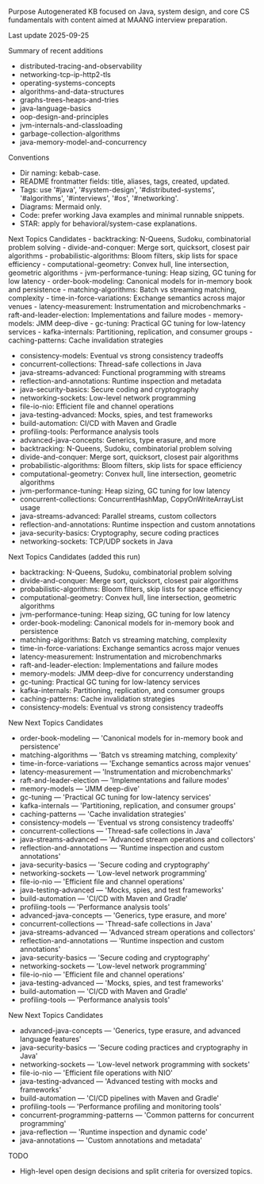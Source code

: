 Purpose
Autogenerated KB focused on Java, system design, and core CS fundamentals with content aimed at MAANG interview preparation.

Last update
2025-09-25

Summary of recent additions
 - distributed-tracing-and-observability
 - networking-tcp-ip-http2-tls
 - operating-systems-concepts
 - algorithms-and-data-structures
 - graphs-trees-heaps-and-tries
 - java-language-basics
 - oop-design-and-principles
 - jvm-internals-and-classloading
 - garbage-collection-algorithms
 - java-memory-model-and-concurrency

Conventions
 - Dir naming: kebab-case.
 - README frontmatter fields: title, aliases, tags, created, updated.
 - Tags: use '#java', '#system-design', '#distributed-systems', '#algorithms', '#interviews', '#os', '#networking'.
 - Diagrams: Mermaid only.
 - Code: prefer working Java examples and minimal runnable snippets.
 - STAR: apply for behavioral/system-case explanations.

Next Topics Candidates
    - backtracking: N-Queens, Sudoku, combinatorial problem solving
    - divide-and-conquer: Merge sort, quicksort, closest pair algorithms
    - probabilistic-algorithms: Bloom filters, skip lists for space efficiency
    - computational-geometry: Convex hull, line intersection, geometric algorithms
    - jvm-performance-tuning: Heap sizing, GC tuning for low latency
    - order-book-modeling: Canonical models for in-memory book and persistence
    - matching-algorithms: Batch vs streaming matching, complexity
    - time-in-force-variations: Exchange semantics across major venues
    - latency-measurement: Instrumentation and microbenchmarks
    - raft-and-leader-election: Implementations and failure modes
    - memory-models: JMM deep-dive
    - gc-tuning: Practical GC tuning for low-latency services
    - kafka-internals: Partitioning, replication, and consumer groups
    - caching-patterns: Cache invalidation strategies
 - consistency-models: Eventual vs strong consistency tradeoffs
 - concurrent-collections: Thread-safe collections in Java
 - java-streams-advanced: Functional programming with streams
 - reflection-and-annotations: Runtime inspection and metadata
 - java-security-basics: Secure coding and cryptography
 - networking-sockets: Low-level network programming
 - file-io-nio: Efficient file and channel operations
 - java-testing-advanced: Mocks, spies, and test frameworks
 - build-automation: CI/CD with Maven and Gradle
 - profiling-tools: Performance analysis tools
 - advanced-java-concepts: Generics, type erasure, and more
 - backtracking: N-Queens, Sudoku, combinatorial problem solving
 - divide-and-conquer: Merge sort, quicksort, closest pair algorithms
 - probabilistic-algorithms: Bloom filters, skip lists for space efficiency
 - computational-geometry: Convex hull, line intersection, geometric algorithms
 - jvm-performance-tuning: Heap sizing, GC tuning for low latency
 - concurrent-collections: ConcurrentHashMap, CopyOnWriteArrayList usage
 - java-streams-advanced: Parallel streams, custom collectors
 - reflection-and-annotations: Runtime inspection and custom annotations
 - java-security-basics: Cryptography, secure coding practices
 - networking-sockets: TCP/UDP sockets in Java

Next Topics Candidates (added this run)
 - backtracking: N-Queens, Sudoku, combinatorial problem solving
 - divide-and-conquer: Merge sort, quicksort, closest pair algorithms
 - probabilistic-algorithms: Bloom filters, skip lists for space efficiency
 - computational-geometry: Convex hull, line intersection, geometric algorithms
 - jvm-performance-tuning: Heap sizing, GC tuning for low latency
 - order-book-modeling: Canonical models for in-memory book and persistence
 - matching-algorithms: Batch vs streaming matching, complexity
 - time-in-force-variations: Exchange semantics across major venues
 - latency-measurement: Instrumentation and microbenchmarks
 - raft-and-leader-election: Implementations and failure modes
 - memory-models: JMM deep-dive for concurrency understanding
 - gc-tuning: Practical GC tuning for low-latency services
 - kafka-internals: Partitioning, replication, and consumer groups
 - caching-patterns: Cache invalidation strategies
 - consistency-models: Eventual vs strong consistency tradeoffs

New Next Topics Candidates
   - order-book-modeling — 'Canonical models for in-memory book and persistence'
   - matching-algorithms — 'Batch vs streaming matching, complexity'
   - time-in-force-variations — 'Exchange semantics across major venues'
   - latency-measurement — 'Instrumentation and microbenchmarks'
   - raft-and-leader-election — 'Implementations and failure modes'
   - memory-models — 'JMM deep-dive'
   - gc-tuning — 'Practical GC tuning for low-latency services'
   - kafka-internals — 'Partitioning, replication, and consumer groups'
   - caching-patterns — 'Cache invalidation strategies'
   - consistency-models — 'Eventual vs strong consistency tradeoffs'
   - concurrent-collections — 'Thread-safe collections in Java'
   - java-streams-advanced — 'Advanced stream operations and collectors'
   - reflection-and-annotations — 'Runtime inspection and custom annotations'
   - java-security-basics — 'Secure coding and cryptography'
   - networking-sockets — 'Low-level network programming'
   - file-io-nio — 'Efficient file and channel operations'
   - java-testing-advanced — 'Mocks, spies, and test frameworks'
   - build-automation — 'CI/CD with Maven and Gradle'
   - profiling-tools — 'Performance analysis tools'
   - advanced-java-concepts — 'Generics, type erasure, and more'
 - concurrent-collections — 'Thread-safe collections in Java'
 - java-streams-advanced — 'Advanced stream operations and collectors'
 - reflection-and-annotations — 'Runtime inspection and custom annotations'
 - java-security-basics — 'Secure coding and cryptography'
 - networking-sockets — 'Low-level network programming'
 - file-io-nio — 'Efficient file and channel operations'
 - java-testing-advanced — 'Mocks, spies, and test frameworks'
 - build-automation — 'CI/CD with Maven and Gradle'
 - profiling-tools — 'Performance analysis tools'

New Next Topics Candidates
 - advanced-java-concepts — 'Generics, type erasure, and advanced language features'
 - java-security-basics — 'Secure coding practices and cryptography in Java'
 - networking-sockets — 'Low-level network programming with sockets'
 - file-io-nio — 'Efficient file operations with NIO'
 - java-testing-advanced — 'Advanced testing with mocks and frameworks'
 - build-automation — 'CI/CD pipelines with Maven and Gradle'
 - profiling-tools — 'Performance profiling and monitoring tools'
 - concurrent-programming-patterns — 'Common patterns for concurrent programming'
 - java-reflection — 'Runtime inspection and dynamic code'
 - java-annotations — 'Custom annotations and metadata'

TODO
 - High-level open design decisions and split criteria for oversized topics.